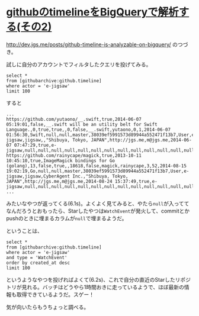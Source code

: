 # [githubのtimelineをBigQueryで解析する(その2)](/2014/09/26/github-timeline-analyze-by-bigquery-2.html)

http://dev.jgs.me/posts/github-timeline-is-analyzable-on-bigquery/ のつづき。

試しに自分のアカウントでフィルタしたクエリを投げてみる。

```
select *
from [githubarchive:github.timeline]
where actor = 'e-jigsaw'
limit 100
```

すると

```
...
https://github.com/yutaono/__.swift,true,2014-06-07 05:19:01,false,__.swift will be an utility belt for Swift Language.,0,true,true,,0,false,__.swift,yutaono,0,1,2014-06-07 01:56:30,Swift,null,null,master,38039ef5991573d89944a552471f13b7,User,e-jigsaw,jigsaw,,"Shibuya, Tokyo, JAPAN",http://jgs.me,m@jgs.me,2014-06-07 07:47:29,true,e-jigsaw,null,null,null,null,null,null,null,null,null,null,null,null,null,null,null,null,null,null,null,null,null,null,null,null,null,null,null,null,null,null,null,null,null,null,null,null,null,null,null,null,null,null,null,null,null,null,null,null,null,null,null,null,null,null,null,null,null,null,null,null,null,null,null,null,null,null,null,null,null,null,null,null,null,null,null,null,null,null,null,null,null,null,null,null,null,null,null,null,null,null,null,null,null,null,null,null,null,null,null,null,null,null,null,null,null,null,null,null,null,null,null,null,null,null,null,null,null,null,null,null,started,null,null,null,null,null,null,null,null,null,null,null,null,null,null,null,null,null,null,null,null,null,null,null,null,null,null,null,null,null,null,null,null,null,null,null,null,null,null,null,null,null,null,null,null,null,https://github.com/yutaono/__.swift,WatchEvent
https://github.com/rainycape/magick,true,2013-10-11 10:45:10,true,ImageMagick bindings for Go (golang),13,false,true,,18618,false,magick,rainycape,3,52,2014-08-15 19:02:19,Go,null,null,master,38039ef5991573d89944a552471f13b7,User,e-jigsaw,jigsaw,CyberAgent Inc.,"Shibuya, Tokyo, JAPAN",http://jgs.me,m@jgs.me,2014-08-24 15:37:49,true,e-jigsaw,null,null,null,null,null,null,null,null,null,null,null,null,null,null,null,null,null,null,null,null,null,null,null,null,null,null,null,null,null,null,null,null,null,null,null,null,null,null,null,null,null,null,null,null,null,null,null,null,null,null,null,null,null,null,null,null,null,null,null,null,null,null,null,null,null,null,null,null,null,null,null,null,null,null,null,null,null,null,null,null,null,null,null,null,null,null,null,null,null,null,null,null,null,null,null,null,null,null,null,null,null,null,null,null,null,null,null,null,null,null,null,null,null,null,null,null,null,null,null,null,started,null,null,null,null,null,null,null,null,null,null,null,null,null,null,null,null,null,null,null,null,null,null,null,null,null,null,null,null,null,null,null,null,null,null,null,null,null,null,null,null,null,null,null,null,null,https://github.com/rainycape/magick,WatchEvent
...
```

みたいなやつが返ってくる(6.1s)。よくよく見てみると、やたら`null`が入っててなんだろうとおもったら、Starしたやつは`WatchEvent`が発火して、commitとかpushのときに埋まるカラムが`null`で埋まるようだ。

ということは、

```
select *
from [githubarchive:github.timeline]
where actor = 'e-jigsaw'
and type = 'WatchEvent'
order by created_at desc
limit 100
```

というようなやつを投げればよくて(6.2s)、これで自分の直近のStarしたリポジトリが見れる。バッチはどうやら1時間おきに走っているようで、ほぼ最新の情報も取得できているようだ。スゲー！

気が向いたらもうちょっと調べる。
